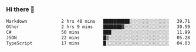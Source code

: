 ### Hi there 👋

<!--
**WShiBin/WShiBin** is a ✨ _special_ ✨ repository because its `README.md` (this file) appears on your GitHub profile.

Here are some ideas to get you started:

- 🔭 I’m currently working on ...
- 🌱 I’m currently learning ...
- 👯 I’m looking to collaborate on ...
- 🤔 I’m looking for help with ...
- 💬 Ask me about ...
- 📫 How to reach me: ...
- 😄 Pronouns: ...
- ⚡ Fun fact: ...
-->

<!--START_SECTION:waka-->

```txt
Markdown             2 hrs 48 mins   ██████████░░░░░░░░░░░░░░░   39.71 %
Other                2 hrs 9 mins    ███████▓░░░░░░░░░░░░░░░░░   30.59 %
C#                   50 mins         ███░░░░░░░░░░░░░░░░░░░░░░   11.99 %
JSON                 22 mins         █▒░░░░░░░░░░░░░░░░░░░░░░░   05.28 %
TypeScript           17 mins         █░░░░░░░░░░░░░░░░░░░░░░░░   04.03 %
```

<!--END_SECTION:waka-->

